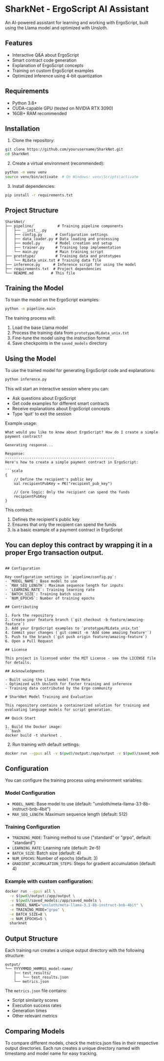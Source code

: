 # SharkNet - ErgoScript AI Assistant

An AI-powered assistant for learning and working with ErgoScript, built using the Llama model and optimized with Unsloth.

## Features

- Interactive Q&A about ErgoScript
- Smart contract code generation
- Explanation of ErgoScript concepts
- Training on custom ErgoScript examples
- Optimized inference using 4-bit quantization

## Requirements

- Python 3.8+
- CUDA-capable GPU (tested on NVIDIA RTX 3090)
- 16GB+ RAM recommended

## Installation

1. Clone the repository:
```bash
git clone https://github.com/yourusername/SharkNet.git
cd SharkNet
```

2. Create a virtual environment (recommended):
```bash
python -m venv venv
source venv/bin/activate  # On Windows: venv\Scripts\activate
```

3. Install dependencies:
```bash
pip install -r requirements.txt
```

## Project Structure

```
SharkNet/
├── pipeline/           # Training pipeline components
│   ├── __init__.py
│   ├── config.py      # Configuration settings
│   ├── data_loader.py # Data loading and processing
│   ├── model.py       # Model creation and setup
│   ├── trainer.py     # Training loop implementation
│   └── main.py        # Main training script
├── prototype/         # Training data and prototypes
│   └── RLdata_unix.txt # Training data file
├── inference.py      # Inference script for using the model
├── requirements.txt  # Project dependencies
└── README.md        # This file
```

## Training the Model

To train the model on the ErgoScript examples:

```bash
python -m pipeline.main
```

The training process will:
1. Load the base Llama model
2. Process the training data from `prototype/RLdata_unix.txt`
3. Fine-tune the model using the instruction format
4. Save checkpoints in the `saved_models` directory

## Using the Model

To use the trained model for generating ErgoScript code and explanations:

```bash
python inference.py
```

This will start an interactive session where you can:
- Ask questions about ErgoScript
- Get code examples for different smart contracts
- Receive explanations about ErgoScript concepts
- Type 'quit' to exit the session

Example usage:
```
What would you like to know about ErgoScript? How do I create a simple payment contract?

Generating response...

Response:
--------------------------------------------------
Here's how to create a simple payment contract in ErgoScript:

```scala
{
    // Define the recipient's public key
    val recipientPubKey = PK("recipient_pub_key")
    
    // Core logic: Only the recipient can spend the funds
    recipientPubKey
}
```

This contract:
1. Defines the recipient's public key
2. Ensures that only the recipient can spend the funds
3. Is a basic example of a payment contract in ErgoScript

You can deploy this contract by wrapping it in a proper Ergo transaction output.
--------------------------------------------------
```

## Configuration

Key configuration settings in `pipeline/config.py`:
- `MODEL_NAME`: Base model to use
- `MAX_SEQ_LENGTH`: Maximum sequence length for inputs
- `LEARNING_RATE`: Training learning rate
- `BATCH_SIZE`: Training batch size
- `NUM_EPOCHS`: Number of training epochs

## Contributing

1. Fork the repository
2. Create your feature branch (`git checkout -b feature/amazing-feature`)
3. Add your ErgoScript examples to `prototype/RLdata_unix.txt`
4. Commit your changes (`git commit -m 'Add some amazing feature'`)
5. Push to the branch (`git push origin feature/amazing-feature`)
6. Open a Pull Request

## License

This project is licensed under the MIT License - see the LICENSE file for details.

## Acknowledgments

- Built using the Llama model from Meta
- Optimized with Unsloth for faster training and inference
- Training data contributed by the Ergo community

# SharkNet Model Training and Evaluation

This repository contains a containerized solution for training and evaluating language models for script generation.

## Quick Start

1. Build the Docker image:
```bash
docker build -t sharknet .
```

2. Run training with default settings:
```bash
docker run --gpus all -v $(pwd)/output:/app/output -v $(pwd)/saved_models:/app/saved_models sharknet
```

## Configuration

You can configure the training process using environment variables:

### Model Configuration
- `MODEL_NAME`: Base model to use (default: "unsloth/meta-llama-3.1-8b-instruct-bnb-4bit")
- `MAX_SEQ_LENGTH`: Maximum sequence length (default: 512)

### Training Configuration
- `TRAINING_MODE`: Training method to use ("standard" or "grpo", default: "standard")
- `LEARNING_RATE`: Learning rate (default: 2e-5)
- `BATCH_SIZE`: Batch size (default: 4)
- `NUM_EPOCHS`: Number of epochs (default: 3)
- `GRADIENT_ACCUMULATION_STEPS`: Steps for gradient accumulation (default: 4)

### Example with custom configuration:
```bash
docker run --gpus all \
  -v $(pwd)/output:/app/output \
  -v $(pwd)/saved_models:/app/saved_models \
  -e MODEL_NAME="unsloth/meta-llama-3.1-8b-instruct-bnb-4bit" \
  -e TRAINING_MODE="grpo" \
  -e BATCH_SIZE=8 \
  -e NUM_EPOCHS=5 \
  sharknet
```

## Output Structure

Each training run creates a unique output directory with the following structure:
```
output/
└── YYYYMMDD_HHMMSS_model-name/
    ├── test_results/
    │   └── test_results.json
    └── metrics.json
```

The `metrics.json` file contains:
- Script similarity scores
- Execution success rates
- Generation times
- Other relevant metrics

## Comparing Models

To compare different models, check the metrics.json files in their respective output directories. Each run creates a unique directory named with timestamp and model name for easy tracking.
